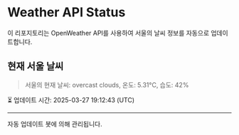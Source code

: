 
# Weather API Status

이 리포지토리는 OpenWeather API를 사용하여 서울의 날씨 정보를 자동으로 업데이트합니다.

## 현재 서울 날씨
> 서울의 현재 날씨: overcast clouds, 온도: 5.31°C, 습도: 42%

⏳ 업데이트 시간: 2025-03-27 19:12:43 (UTC)

---
자동 업데이트 봇에 의해 관리됩니다.
